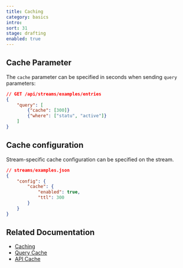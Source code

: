 ```yaml
---
title: Caching
category: basics
intro:
sort: 31
stage: drafting
enabled: true
---
```


## Cache Parameter

The `cache` parameter can be specified in seconds when sending `query` parameters:

```json
// GET /api/streams/examples/entries
{
    "query": [
        {"cache": [300]}
        {"where": ["statu", "active"]}
    ]
}
```

## Cache configuration

Stream-specific cache configuration can be specified on the stream.

```json
// streams/examples.json
{
    "config": {
        "cache": {
            "enabled": true,
            "ttl": 300
        }
    }
}
```

## Related Documentation

- [Caching](/docs/core/caching)
- [Query Cache](/docs/core/querying#caching)
- [API Cache](endpoints#querying)
<!-- - [@todo Response Cache](routing#caching-responses) -->
<!-- - [@todo View Cache](querying#caching-results) -->
